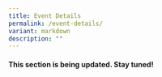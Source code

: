 ```yaml
---
title: Event Details
permalink: /event-details/
variant: markdown
description: ""
---
```

<h4><strong>This section is being updated. Stay tuned!</strong></h4>

<style>
	.col.is-8.is-offset-2.print-content{
	width:75%;
	}
.col.is-1.has-float-btns.is-position-relative.is-hidden-touch
	{
	display:none;
	}
</style>